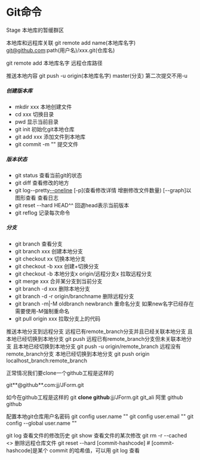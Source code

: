 # Git命令

Stage  本地库的暂缓群区

本地库和远程库关联 git remote add name(本地库名字) git@github.com:path(用户名)/xxx.git(仓库名)

git remote add 本地库名字 远程仓库路径

推送本地内容    git push -u origin(本地库名字) master(分支) 第二次提交不用-u

##### 创建版本库

- mkdir xxx      本地创建文件
- cd  xxx          切换目录
- pwd            显示当前目录
- git init           初始化git本地仓库
- git add xxx      添加文件到本地库
- git commit -m ""  提交文件

##### 版本状态
- git status     查看当前git的状态
- git diff       查看修改的地方
- git log--pretty[--oneline](提交信息一行输出) [-p](查看修改详情 增删修改文件数量) [--graph]以图形查看    查看日志
- git reset --hard HEAD^^  回退head表示当前版本
- git reflog        记录每次命令

##### 分支
- git branch        查看分支  
- git branch xxx      创建本地分支
- git checkout xx     切换本地分支
- git checkout -b xxx   创建+切换分支
- git checkout -b 本地分支x origin/远程分支x  拉取远程分支
- git merge  xxx     合并某分支到当前分支
- git branch -d xxx    删除本地分支
- git branch -d -r origin/branchname 删除远程分支
- git branch -m|-M oldbranch newbranch 重命名分支 如果new名字已经存在 需要使用-M强制重命名
- git pull origin xxx 拉取分支上的代码

推送本地分支到远程分支
远程已有remote_branch分支并且已经关联本地分支 且本地已经切换到本地分支 git push
远程已有remote_branch分支但未关联本地分支 且本地已经切换到本地分支 git push -u origin/remote_branch
远程没有remote_branch分支 本地已经切换到本地分支 git push origin localhost_branch:remote_branch


正常情况我们要clone一个github工程是这样的

git**@github**.com:jj/JForm.git

如今在github工程是这样的
git **clone github**:jj/JForm.git
git_ali      阿里
github      github

 

配置本地git仓库用户名密码
git config user.name ""
git config user.email ""
git config --global user.name ""

 

git log <filename> 查看文件的修改历史
git show <commitid> <filename> 查看文件的某次修改
git rm -r --cached <> 删除远程仓库文件
git reset --hard [commit-hashcode] # [commit-hashcode]是某个 commit 的哈希值，可以用 git log 查看